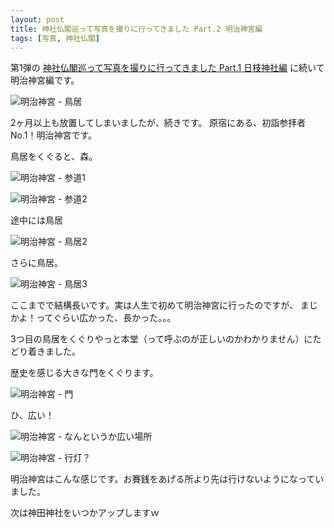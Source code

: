 ```yaml
---
layout: post
title: 神社仏閣巡って写真を撮りに行ってきました Part.2 明治神宮編
tags: [写真, 神社仏閣]
---
```


第1弾の [神社仏閣巡って写真を撮りに行ってきました Part.1 日枝神社編](http://y-i.jp/2016-02-14/tokyo-_shrine_temples/) に続いて明治神宮編です。


![明治神宮 - 鳥居](http://cdn.y-i.jp/0215/DSC_0078.JPG)

2ヶ月以上も放置してしまいましたが、続きです。
原宿にある、初詣参拝者No.1！明治神宮です。

鳥居をくぐると、森。

![明治神宮 - 参道1](http://cdn.y-i.jp/0215/DSC_0104.JPG)

![明治神宮 - 参道2](http://cdn.y-i.jp/0215/DSC_0107.JPG)

途中には鳥居

![明治神宮 - 鳥居2](http://cdn.y-i.jp/0215/DSC_0114.JPG)

さらに鳥居。

![明治神宮 - 鳥居3](http://cdn.y-i.jp/0215/DSC_0115.JPG)

ここまでで結構長いです。実は人生で初めて明治神宮に行ったのですが、
まじかよ！ってぐらい広かった、長かった。。。

3つ目の鳥居をくぐりやっと本堂（って呼ぶのが正しいのかわかりません）にたどり着きました。

歴史を感じる大きな門をくぐります。

![明治神宮 - 門](http://cdn.y-i.jp/0215/DSC_0125.JPG)

ひ、広い！

![明治神宮 - なんというか広い場所](http://cdn.y-i.jp/0215/DSC_0146.JPG)

![明治神宮 - 行灯？](http://cdn.y-i.jp/0215/DSC_0137.JPG)

明治神宮はこんな感じです。お賽銭をあげる所より先は行けないようになっていました。

次は神田神社をいつかアップしますｗ
